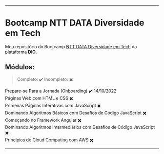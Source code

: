 ---------------
# Bootcamp NTT DATA Diversidade em Tech
Meu repositório do Bootcamp [NTT DATA Diversidade em Tech](https://web.dio.me/track/38a27e68-67ae-444d-9110-1056e605237d) da plataforma **DIO**.

## Módulos: 
> Completo: ✔️
Incompleto: ✖️


Prepare-se Para a Jornada (Onboarding) ✔️ 14/10/2022  
Páginas Web com HTML e CSS ✖️  
Primeiras Páginas Interativas com JavaScript ✖️  
Dominando Algoritmos Básicos com Desafios de Código JavaScript ✖️  
Começando no Framework Angular ✖️  
Dominando Algoritmos Intermediários com Desafios de Código JavaScript ✖️  
Princípios de Cloud Computing com AWS ✖️ 

---------------
